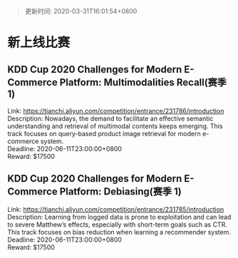 > 更新时间: 2020-03-31T16:01:54+0800 

# 新上线比赛


## KDD Cup 2020 Challenges for Modern E-Commerce Platform: Multimodalities Recall(赛季 1)
Link: https://tianchi.aliyun.com/competition/entrance/231786/introduction  
Description: Nowadays, the demand to facilitate an effective semantic understanding and retrieval of multimodal contents keeps emerging. This track focuses on query-based product image retrieval for modern e-commerce system.  
Deadline: 2020-06-11T23:00:00+0800  
Reward: $17500  

## KDD Cup 2020 Challenges for Modern E-Commerce Platform: Debiasing(赛季 1)
Link: https://tianchi.aliyun.com/competition/entrance/231785/introduction  
Description: Learning from logged data is prone to exploitation and can lead to severe Matthew’s effects, especially with short-term goals such as CTR. This track focuses on bias reduction when learning a recommender system.  
Deadline: 2020-06-11T23:00:00+0800  
Reward: $17500  

